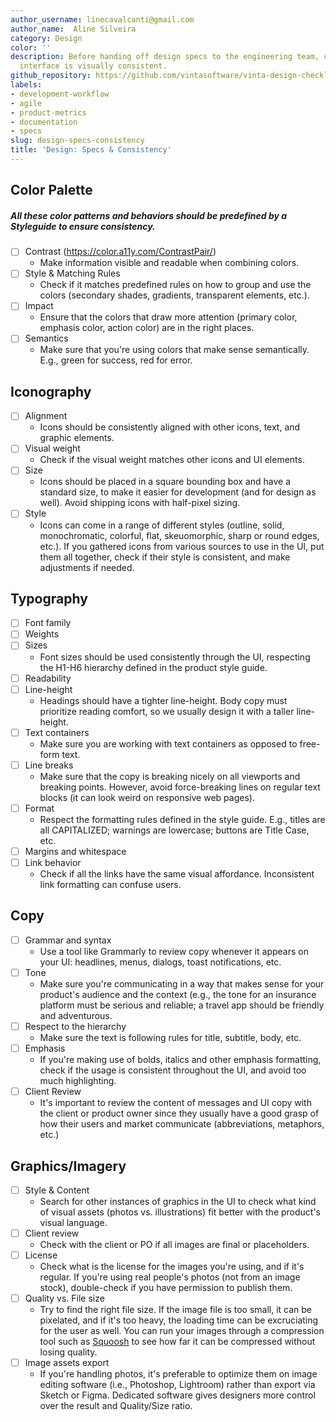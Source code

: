 ```yaml
---
author_username: linecavalcanti@gmail.com
author_name:  Aline Silveira
category: Design
color: ''
description: Before handing off design specs to the engineering team, check if your
  interface is visually consistent.
github_repository: https://github.com/vintasoftware/vinta-design-checklists/tree/master/design-specs-consistency
labels:
- development-workflow
- agile
- product-metrics
- documentation
- specs
slug: design-specs-consistency
title: 'Design: Specs & Consistency'
---
```

## Color Palette
##### All these color patterns and behaviors should be predefined by a Styleguide to ensure consistency.
* [ ] Contrast (https://color.a11y.com/ContrastPair/)
    * Make information visible and readable when combining colors. 
* [ ] Style & Matching Rules
    * Check if it matches predefined rules on how to group and use the colors (secondary shades, gradients, transparent elements, etc.).
* [ ] Impact
    * Ensure that the colors that draw more attention (primary color, emphasis color, action color) are in the right places.
* [ ] Semantics
    * Make sure that you're using colors that make sense semantically. E.g., green for success, red for error.

## Iconography
* [ ] Alignment 
    * Icons should be consistently aligned with other icons, text, and graphic elements.
* [ ] Visual weight
    * Check if the visual weight matches other icons and UI elements.
* [ ] Size
    * Icons should be placed in a square bounding box and have a standard size, to make it easier for development (and for design as well). Avoid shipping icons with half-pixel sizing.
* [ ] Style 
    * Icons can come in a range of different styles (outline, solid, monochromatic, colorful, flat, skeuomorphic, sharp or round edges, etc.). If you gathered icons from various sources to use in the UI, put them all together, check if their style is consistent, and make adjustments if needed.

## Typography
* [ ] Font family
* [ ] Weights
* [ ] Sizes
    * Font sizes should be used consistently through the UI, respecting the H1-H6 hierarchy defined in the product style guide.
* [ ] Readability
* [ ] Line-height
    * Headings should have a tighter line-height. Body copy must prioritize reading comfort, so we usually design it with a taller line-height.
* [ ] Text containers
    * Make sure you are working with text containers as opposed to free-form text.
* [ ] Line breaks
    * Make sure that the copy is breaking nicely on all viewports and breaking points. However, avoid force-breaking lines on regular text blocks (it can look weird on responsive web pages).
* [ ] Format
    * Respect the formatting rules defined in the style guide. E.g., titles are all CAPITALIZED; warnings are lowercase; buttons are Title Case, etc.
* [ ] Margins and whitespace
* [ ] Link behavior
    * Check if all the links have the same visual affordance. Inconsistent link formatting can confuse users.

## Copy
* [ ] Grammar and syntax
    * Use a tool like Grammarly to review copy whenever it appears on your UI: headlines, menus, dialogs, toast notifications, etc.
* [ ] Tone
    * Make sure you're communicating in a way that makes sense for your product's audience and the context (e.g., the tone for an insurance platform must be serious and reliable; a travel app should be friendly and adventurous.
* [ ] Respect to the hierarchy
    * Make sure the text is following rules for title, subtitle, body, etc.
* [ ] Emphasis 
    * If you're making use of bolds, italics and other emphasis formatting, check if the usage is consistent throughout the UI, and avoid too much highlighting.
* [ ] Client Review
    * It's important to review the content of messages and UI copy with the client or product owner since they usually have a good grasp of how their users and market communicate (abbreviations, metaphors, etc.)

## Graphics/Imagery
* [ ] Style & Content
    * Search for other instances of graphics in the UI to check what kind of visual assets (photos vs. illustrations) fit better with the product's visual language.
* [ ] Client review
    * Check with the client or PO if all images are final or placeholders.
* [ ] License
    * Check what is the license for the images you're using, and if it's regular. If you're using real people's photos (not from an image stock), double-check if you have permission to publish them.
* [ ] Quality vs. File size
    * Try to find the right file size. If the image file is too small, it can be pixelated, and if it's too heavy, the loading time can be excruciating for the user as well. You can run your images through a compression tool such as [Squoosh](https://squoosh.app) to see how far it can be compressed without losing quality.
* [ ] Image assets export
    * If you're handling photos, it's preferable to optimize them on image editing software (i.e., Photoshop, Lightroom) rather than export via Sketch or Figma. Dedicated software gives designers more control over the result and Quality/Size ratio.
